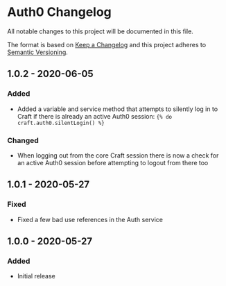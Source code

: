 # Auth0 Changelog

All notable changes to this project will be documented in this file.

The format is based on [Keep a Changelog](http://keepachangelog.com/) and this project adheres to [Semantic Versioning](http://semver.org/).


## 1.0.2 - 2020-06-05
### Added
- Added a variable and service method that attempts to silently log in to Craft if there is already an active Auth0 session: `{% do craft.auth0.silentLogin() %}`

### Changed
- When logging out from the core Craft session there is now a check for an active Auth0 session before attempting to logout from there too 


## 1.0.1 - 2020-05-27
### Fixed
- Fixed a few bad use references in the Auth service


## 1.0.0 - 2020-05-27
### Added
- Initial release
